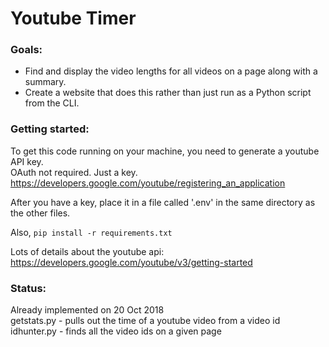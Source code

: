 # Youtube Timer
### Goals:  
- Find and display the video lengths for all videos on a page along with a summary.  
- Create a website that does this rather than just run as a Python script from the CLI.

### Getting started:
To get this code running on your machine, you need to generate a youtube API key.  
 OAuth not required. Just a key.  
https://developers.google.com/youtube/registering_an_application

After you have a key, place it in a file called '.env' in the same directory as the other files.

Also, `pip install -r requirements.txt`

Lots of details about the youtube api:
https://developers.google.com/youtube/v3/getting-started

### Status:
Already implemented on 20 Oct 2018  
getstats.py - pulls out the time of a youtube video from a video id  
idhunter.py - finds all the video ids on a given page  
